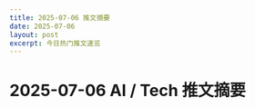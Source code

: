```yaml
---
title: 2025-07-06 推文摘要
date: 2025-07-06
layout: post
excerpt: 今日热门推文速览
---
```


# 2025-07-06 AI / Tech 推文摘要

